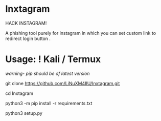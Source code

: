 # Inxtagram
 HACK INSTAGRAM!

A phishing tool purely for instagram in which you can set custom link to redirect login button .

# Usage: ! Kali / Termux

*warning- pip should be of latest version*

git clone https://github.com/LiNuXM4IIU/Inxtagram.git

cd Inxtagram

python3 -m pip install -r requirements.txt

python3 setup.py



